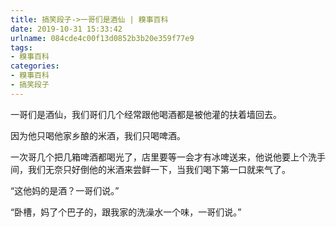 ```yaml
---
title: 搞笑段子->一哥们是酒仙 | 糗事百科
date: 2019-10-31 15:33:42
urlname: 084cde4c00f13d0852b3b20e359f77e9
tags: 
- 糗事百科
categories:
- 糗事百科
- 搞笑段子
---
```

一哥们是酒仙，我们哥们几个经常跟他喝酒都是被他灌的扶着墙回去。

因为他只喝他家乡酿的米酒，我们只喝啤酒。

一次哥几个把几箱啤酒都喝光了，店里要等一会才有冰啤送来，他说他要上个洗手间，我们无奈只好倒他的米酒来尝鲜一下，当我们喝下第一口就来气了。

“这他妈的是酒？一哥们说。”

“卧槽，妈了个巴子的，跟我家的洗澡水一个味，一哥们说。”


